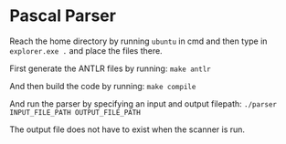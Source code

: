 # Pascal Parser
Reach the home directory by running ``` ubuntu ``` in cmd and then type in ``` explorer.exe . ``` and place the files there.

First generate the ANTLR files by running: 
``` make antlr ```

And then build the code by running: 
``` make compile ```

And run the parser by specifying an input and output filepath: 
``` ./parser INPUT_FILE_PATH OUTPUT_FILE_PATH ```

The output file does not have to exist when the scanner is run.